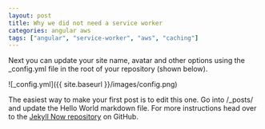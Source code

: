```yaml
---
layout: post
title: Why we did not need a service worker
categories: angular aws
tags: ["angular", "service-worker", "aws", "caching"]
---
```


Next you can update your site name, avatar and other options using the _config.yml file in the root of your repository (shown below).

![_config.yml]({{ site.baseurl }}/images/config.png)

[comment]: <> ({% gist fb799c2efce3b37321b8541ab7fbd066 console.sql %})

The easiest way to make your first post is to edit this one. Go into /_posts/ and update the Hello World markdown file. For more instructions head over to the [Jekyll Now repository](https://github.com/barryclark/jekyll-now) on GitHub.
